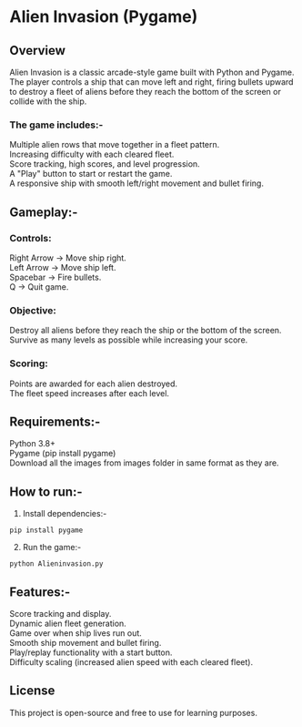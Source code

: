# Alien Invasion (Pygame)
## Overview
Alien Invasion is a classic arcade-style game built with Python and Pygame.
The player controls a ship that can move left and right, firing bullets upward to destroy a fleet of aliens before they reach the bottom of the screen or collide with the ship.

### The game includes:-
Multiple alien rows that move together in a fleet pattern.<br>
Increasing difficulty with each cleared fleet.<br>
Score tracking, high scores, and level progression.<br>
A "Play" button to start or restart the game.<br>
A responsive ship with smooth left/right movement and bullet firing.<br>

## Gameplay:-
### Controls:
Right Arrow → Move ship right.<br>
Left Arrow → Move ship left.<br>
Spacebar → Fire bullets.<br>
Q → Quit game.

### Objective:
Destroy all aliens before they reach the ship or the bottom of the screen.<br>
Survive as many levels as possible while increasing your score.<br>

### Scoring:
Points are awarded for each alien destroyed.<br>
The fleet speed increases after each level.<br>

##  Requirements:-
Python 3.8+<br>
Pygame (pip install pygame)<br>
Download all the images from images folder in same format as they are.

## How to run:-
1. Install dependencies:-
```
pip install pygame
```
2. Run the game:-
```
python Alieninvasion.py
```

## Features:-
Score tracking and display.<br>
Dynamic alien fleet generation.<br>
Game over when ship lives run out.<br>
Smooth ship movement and bullet firing.<br>
Play/replay functionality with a start button.<br>
Difficulty scaling (increased alien speed with each cleared fleet).<br>

##  License
This project is open-source and free to use for learning purposes.
